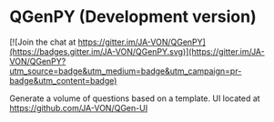 # QGenPY (Development version)

[![Join the chat at https://gitter.im/JA-VON/QGenPY](https://badges.gitter.im/JA-VON/QGenPY.svg)](https://gitter.im/JA-VON/QGenPY?utm_source=badge&utm_medium=badge&utm_campaign=pr-badge&utm_content=badge)

Generate a volume of questions based on a template. UI located at https://github.com/JA-VON/QGen-UI
